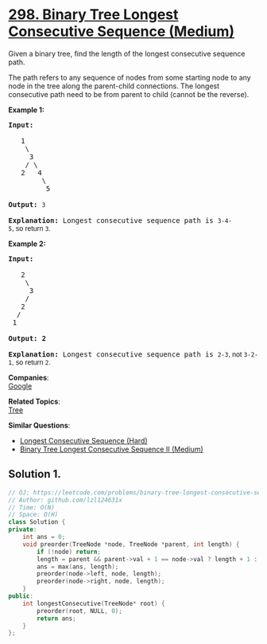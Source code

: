 # [298. Binary Tree Longest Consecutive Sequence (Medium)](https://leetcode.com/problems/binary-tree-longest-consecutive-sequence/)

<p>Given a binary tree, find the length of the longest consecutive sequence path.</p>

<p>The path refers to any sequence of nodes from some starting node to any node in the tree along the parent-child connections. The longest consecutive path need to be from parent to child (cannot be the reverse).</p>

<p><strong>Example 1:</strong></p>

<pre><strong>Input:</strong>

   1
    \
     3
    / \
   2   4
        \
         5

<strong>Output:</strong> <code>3</code>

<strong>Explanation: </strong>Longest consecutive sequence path is <code>3-4-5</code><span style="font-family: sans-serif, Arial, Verdana, &quot;Trebuchet MS&quot;;">, so return </span><code>3</code><span style="font-family: sans-serif, Arial, Verdana, &quot;Trebuchet MS&quot;;">.</span></pre>

<p><strong>Example 2:</strong></p>

<pre><strong>Input:

</strong>   2
    \
     3
    / 
   2    
  / 
 1

<strong>Output: 2 

Explanation: </strong>Longest consecutive sequence path is <code>2-3</code><span style="font-family: sans-serif, Arial, Verdana, &quot;Trebuchet MS&quot;;">, not </span><code>3-2-1</code><span style="font-family: sans-serif, Arial, Verdana, &quot;Trebuchet MS&quot;;">, so return </span><code>2</code><span style="font-family: sans-serif, Arial, Verdana, &quot;Trebuchet MS&quot;;">.</span></pre>

**Companies**:  
[Google](https://leetcode.com/company/google)

**Related Topics**:  
[Tree](https://leetcode.com/tag/tree/)

**Similar Questions**:
* [Longest Consecutive Sequence (Hard)](https://leetcode.com/problems/longest-consecutive-sequence/)
* [Binary Tree Longest Consecutive Sequence II (Medium)](https://leetcode.com/problems/binary-tree-longest-consecutive-sequence-ii/)

## Solution 1.

```cpp
// OJ: https://leetcode.com/problems/binary-tree-longest-consecutive-sequence/
// Author: github.com/lzl124631x
// Time: O(N)
// Space: O(H)
class Solution {
private:
    int ans = 0;
    void preorder(TreeNode *node, TreeNode *parent, int length) {
        if (!node) return;
        length = parent && parent->val + 1 == node->val ? length + 1 : 1;
        ans = max(ans, length);
        preorder(node->left, node, length);
        preorder(node->right, node, length);
    }
public:
    int longestConsecutive(TreeNode* root) {
        preorder(root, NULL, 0);
        return ans;
    }
};
```